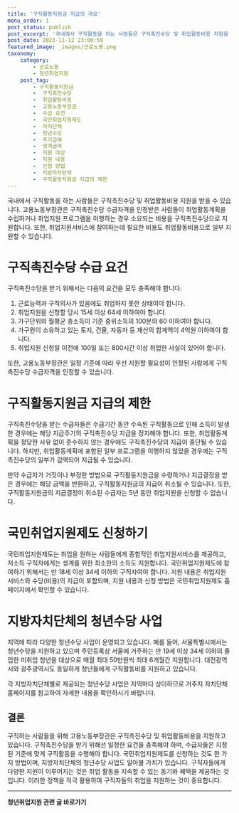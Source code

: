 ```yaml
---
title: '구직활동지원금 지급의 개요'
menu_order: 1
post_status: publish
post_excerpt: '국내에서 구직활동을 하는 사람들은 구직촉진수당 및 취업활동비용 지원을 받을 수 있습니다. 고용노동부장관은 구직촉진수당 수급자격을 인정받은 사람들이 취업활동계획을 수립하거나 취업지원 프로그램을 이행하는 경우 소요되는 비용을 구직촉진수당으로 지원합니다. 또한, 취업지원서비스에 참여하는데 필요한 비용도 취업활동비용으로 일부 지원할 수 있습니다.'
post_date: 2023-11-12 23:00:59
featured_image: _images/근로노동.png
taxonomy:
    category:
        - 근로노동
        - 청년취업지원
    post_tag:
        - 구직활동지원금
        -  구직촉진수당
        -  취업활동비용
        -  고용노동부장관
        -  수급 요건
        -  국민취업지원제도
        -  자치단체
        -  청년수당
        -  주거급여
        -  생계급여
        -  지원 대상
        -  지원 내용
        -  신청 방법
        -  지방자치단체
        -  구직활동지원금 지급의 제한
---
```



국내에서 구직활동을 하는 사람들은 구직촉진수당 및 취업활동비용 지원을 받을 수 있습니다. 고용노동부장관은 구직촉진수당 수급자격을 인정받은 사람들이 취업활동계획을 수립하거나 취업지원 프로그램을 이행하는 경우 소요되는 비용을 구직촉진수당으로 지원합니다. 또한, 취업지원서비스에 참여하는데 필요한 비용도 취업활동비용으로 일부 지원할 수 있습니다.

# 구직촉진수당 수급 요건

구직촉진수당을 받기 위해서는 다음의 요건을 모두 충족해야 합니다.
1. 근로능력과 구직의사가 있음에도 취업하지 못한 상태여야 합니다.
2. 취업지원을 신청할 당시 15세 이상 64세 이하여야 합니다.
3. 가구단위의 월평균 총소득이 기준 중위소득의 100분의 60 이하여야 합니다.
4. 가구원이 소유하고 있는 토지, 건물, 자동차 등 재산의 합계액이 4억원 이하여야 합니다.
5. 취업지원 신청일 이전에 100일 또는 800시간 이상 취업한 사실이 있어야 합니다.

또한, 고용노동부장관은 일정 기준에 따라 우선 지원할 필요성이 인정된 사람에게 구직촉진수당 수급자격을 인정할 수 있습니다.

# 구직활동지원금 지급의 제한

구직촉진수당을 받는 수급자들은 수급기간 동안 수속된 구직활동으로 인해 소득이 발생한 경우에는 해당 지급주기의 구직촉진수당 지급을 정지해야 합니다. 또한, 취업활동계획을 정당한 사유 없이 준수하지 않는 경우에도 구직촉진수당의 지급이 중단될 수 있습니다. 하지만, 취업활동계획에 포함된 일부 프로그램을 이행하지 않았을 경우에는 구직촉진수당의 일부가 감액되어 지급될 수 있습니다.

만약 수급자가 거짓이나 부정한 방법으로 구직활동지원금을 수령하거나 지급결정을 받은 경우에는 해당 금액을 반환하고, 구직활동지원금의 지급이 취소될 수 있습니다. 또한, 구직활동지원금의 지급결정이 취소된 수급자는 5년 동안 취업지원을 신청할 수 없습니다.

# 국민취업지원제도 신청하기

국민취업지원제도는 취업을 원하는 사람들에게 종합적인 취업지원서비스를 제공하고, 저소득 구직자에게는 생계를 위한 최소한의 소득도 지원합니다. 국민취업지원제도에 참여하기 위해서는 만 18세 이상 34세 이하의 구직자여야 합니다. 지원 내용은 취업지원 서비스와 수당(비용)의 지급이 포함되며, 지원 내용과 신청 방법은 국민취업지원제도 홈페이지에서 확인할 수 있습니다.

# 지방자치단체의 청년수당 사업

지역에 따라 다양한 청년수당 사업이 운영되고 있습니다. 예를 들어, 서울특별시에서는 청년수당을 지원하고 있으며 주민등록상 서울에 거주하는 만 19세 이상 34세 이하의 졸업한 미취업 청년을 대상으로 매월 최대 50만원씩 최대 6개월간 지원합니다. 대전광역시와 광주광역시도 동일하게 청년들에게 구직활동비를 지원하고 있습니다. 

각 지방자치단체별로 제공되는 청년수당 사업은 지역마다 상이하므로 거주지 자치단체 홈페이지를 참고하여 자세한 내용을 확인하시기 바랍니다.

## 결론

구직하는 사람들을 위해 고용노동부장관은 구직촉진수당 및 취업활동비용을 지원하고 있습니다. 구직촉진수당을 받기 위해선 일정한 요건을 충족해야 하며, 수급자들은 지정된 기준에 맞게 구직활동을 수행해야 합니다. 국민취업지원제도를 신청하는 것도 한 가지 방법이며, 지방자치단체의 청년수당 사업도 알아볼 가치가 있습니다. 구직자들에게 다양한 지원이 이루어지는 것은 취업 활동을 지속할 수 있는 동기와 혜택을 제공하는 것입니다. 이러한 정책을 적극 활용하여 구직자들의 취업을 지원하는 것이 중요합니다.
<!-- wp:separator -->
<hr class="wp-block-separator has-alpha-channel-opacity"/>
<!-- /wp:separator -->

<!-- wp:group {"backgroundColor":"base","layout":{"type":"constrained"}} -->
<div class="wp-block-group has-base-background-color has-background"><!-- wp:paragraph {"align":"center","fontSize":"medium"} -->
<p class="has-text-align-center has-large-font-size"><strong>청년취업지원 관련 글 바로가기</strong></p>
<!-- /wp:paragraph -->


<!-- wp:latest-posts
{"categories":[{"id":12739,"count":19,"description":"","link":"https://uknowlaw.com/category/%ec%b2%ad%eb%85%84%ec%b7%a8%ec%97%85%ec%a7%80%ec%9b%90/","name":"청년취업지원","slug":"청년취업지원","taxonomy":"category","parent":0,"meta":[],"_links":{"self":[{"href":"https://uknowlaw.com/wp-json/wp/v2/categories/12739"}],"collection":[{"href":"https://uknowlaw.com/wp-json/wp/v2/categories"}],"about":[{"href":"https://uknowlaw.com/wp-json/wp/v2/taxonomies/category"}],"wp:post_type":[{"href":"https://uknowlaw.com/wp-json/wp/v2/posts?categories=12739"}],"curies":[{"name":"wp","href":"https://api.w.org/{rel}","templated":true}]}}],"postsToShow":100,"excerptLength":28,"postLayout":"grid","columns":2,"featuredImageAlign":"left","featuredImageSizeSlug":"large","fontSize":"small"} /--></div>
<!-- /wp:group -->